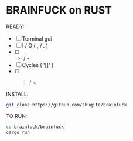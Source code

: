 BRAINFUCK on RUST
=================

READY:
- [ ] Terminal gui
- [ ] I / O ( , / . )
- [ ] + / -
- [ ] Cycles ( '[]' )
- [ ] > / <

INSTALL:
```sh
git clone https://github.com/shuqite/brainfuck
```

TO RUN:
```sh
cd brainfuck/brainfuck
cargo run
```
